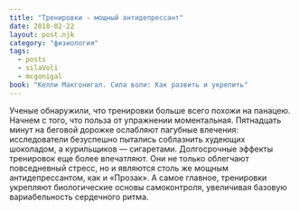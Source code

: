 ```yaml
---
title: "Тренировки - мощный антидепрессант"
date: 2018-02-22
layout: post.njk
category: "физиология"
tags:
  - posts
  - silaVoli
  - mcgonigal
book: "Келли Макгонигал. Сила воли: Как развить и укрепить"
---
```


Ученые обнаружили, что тренировки больше всего похожи на панацею. Начнем с того, что польза от упражнении моментальная. Пятнадцать минут на беговой дорожке ослабляют пагубные влечения: исследователи безуспешно пытались соблазнить худеющих шоколадом, а курильщиков — сигаретами. Долгосрочные эффекты тренировок еще более впечатляют. Они не только облегчают повседневный стресс, но и являются столь же мощным антидепрессантом, как и «Прозак». А самое главное, тренировки укрепляют биологические основы самоконтроля, увеличивая базовую вариабельность сердечного ритма.
